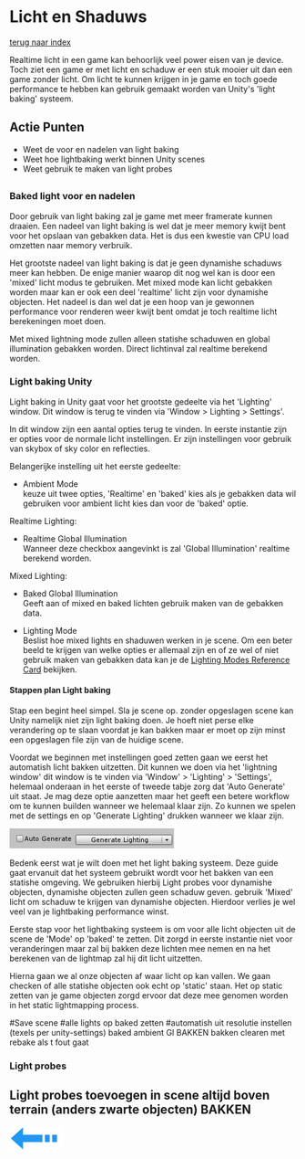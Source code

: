 # Licht en Shaduws
[terug naar index](/Index.md#unity-settings)  

Realtime licht in een game kan behoorlijk veel power eisen van je device. Toch ziet een game er met licht en schaduw er een stuk mooier uit 
dan een game zonder licht. Om licht te kunnen krijgen in je game en toch goede performance te hebben kan gebruik gemaakt worden van Unity's 
'light baking' systeem.  

## Actie Punten
* Weet de voor en nadelen van light baking
* Weet hoe lightbaking werkt binnen Unity scenes
* Weet gebruik te maken van light probes
##  

### Baked light voor en nadelen 

Door gebruik van light baking zal je game met meer framerate kunnen draaien. Een nadeel van light baking is wel dat je meer memory kwijt bent voor 
het opslaan van gebakken data. Het is dus een kwestie van CPU load omzetten naar memory verbruik.

Het grootste nadeel van light baking is dat je geen dynamishe schaduws meer kan hebben. De enige manier waarop dit nog wel kan is door een 'mixed' 
licht modus te gebruiken. Met mixed mode kan licht gebakken worden maar kan er ook een deel 'realtime' licht zijn voor dynamishe objecten. Het nadeel 
is dan wel dat je een hoop van je gewonnen performance voor renderen weer kwijt bent omdat je toch realtime licht berekeningen moet doen.

Met mixed lightning mode zullen alleen statishe schaduwen en global illumination gebakken worden. Direct lichtinval zal realtime berekend worden.  

### Light baking Unity

Light baking in Unity gaat voor het grootste gedeelte via het 'Lighting' window. Dit window is terug te vinden via 'Window > Lighting > Settings'.  

In dit window zijn een aantal opties terug te vinden. In eerste instantie zijn er opties voor de normale licht instellingen. Er zijn instellingen 
voor gebruik van skybox of sky color en reflecties.  

Belangerijke instelling uit het eerste gedeelte:  
* Ambient Mode  
keuze uit twee opties, 'Realtime' en 'baked' kies als je gebakken data wil gebruiken voor ambient licht kies dan voor de 'baked' optie.

Realtime Lighting:   
* Realtime Global Illumination  
Wanneer deze checkbox aangevinkt is zal 'Global Illumination' realtime berekend worden.

Mixed Lighting:   
* Baked Global Illumination  
Geeft aan of mixed en baked lichten gebruik maken van de gebakken data.  

* Lighting Mode  
Beslist hoe mixed lights en shaduwen werken in je scene. Om een beter beeld te krijgen van welke opties er allemaal zijn en of ze wel of niet gebruik 
maken van gebakken data kan je de [Lighting Modes Reference Card](/UnitySettings/LightingModesCard.md) bekijken.  

#### Stappen plan Light baking  

Stap een begint heel simpel. Sla je scene op. zonder opgeslagen scene kan Unity namelijk niet zijn light baking doen. Je hoeft niet perse elke verandering op te slaan 
voordat je kan bakken maar er moet op zijn minst een opgeslagen file zijn van de huidige scene.  

Voordat we beginnen met instellingen goed zetten gaan we eerst het automatish licht bakken uitzetten. Dit kunnen we doen via het 'lightning window' 
dit window is te vinden via 'Window' > 'Lighting' > 'Settings', helemaal onderaan in het eerste of tweede tabje zorg dat 'Auto Generate' uit staat. 
Je mag deze optie aanzetten maar het geeft een betere workflow om te kunnen builden wanneer we helemaal klaar zijn. Zo kunnen we spelen met de 
settings en op 'Generate Lighting' drukken wanneer we klaar zijn.  

![LichtShaduw_AutoGenerate](/Afbeeldingen/LichtShaduw_AutoGenerate.png)  

Bedenk eerst wat je wilt doen met het light baking systeem. Deze guide gaat ervanuit dat het systeem gebruikt wordt voor het bakken van een statishe 
omgeving. We gebruiken hierbij Light probes voor dynamishe objecten, dynamishe objecten zullen geen schaduw geven. gebruik 'Mixed' licht om schaduw 
te krijgen van dynamishe objecten. Hierdoor verlies je wel veel van je lightbaking performance winst.

Eerste stap voor het lightbaking systeem is om voor alle licht objecten uit de scene de 'Mode' op 'baked' te zetten. Dit zorgd in eerste instantie 
niet voor veranderingen maar zal bij bakken deze lichten mee nemen en na het berekenen van de lightmap zal hij dit licht uitzetten. 

Hierna gaan we al onze objecten af waar licht op kan vallen. We gaan checken of alle statishe objecten ook echt op 'static' staan. Het op static 
zetten van je game objecten zorgd ervoor dat deze mee genomen worden in het static lightmapping process. 

 

#Save scene
#alle lights op baked zetten 
#automatish uit
resolutie instellen (texels per unity-settings)
baked ambient GI
BAKKEN
bakken clearen met rebake als t fout gaat

### Light probes

Light probes toevoegen in scene
altijd boven terrain (anders zwarte objecten)
BAKKEN
---
[![Last Page](/Afbeeldingen/Arrow_back_small.png)](/UnitySettings/Physics.md)